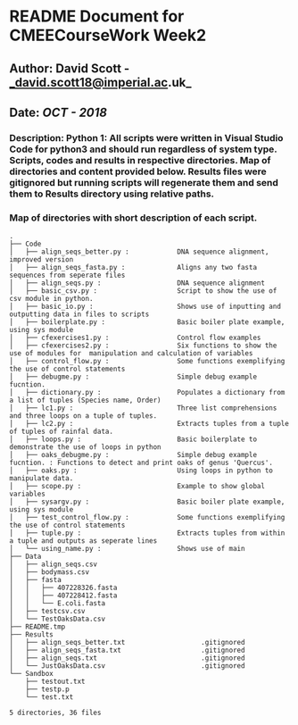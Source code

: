# README Document for CMEECourseWork Week2
## Author: David Scott - _david.scott18@imperial.ac.uk_
## Date: _OCT - 2018_

### Description: Python 1: All scripts were written in Visual Studio Code for python3 and should run regardless of system type. Scripts, codes and results in respective directories. Map of directories and content provided below. Results files were gitignored but running scripts will regenerate them and send them to Results directory using relative paths.

### Map of directories with short description of each script.
```
.
├── Code
│   ├── align_seqs_better.py :            DNA sequence alignment, improved version
│   ├── align_seqs_fasta.py :             Aligns any two fasta sequences from seperate files 
│   ├── align_seqs.py :                   DNA sequence alignment
│   ├── basic_csv.py :                    Script to show the use of csv module in python. 
│   ├── basic_io.py :                     Shows use of inputting and outputting data in files to scripts
│   ├── boilerplate.py :                  Basic boiler plate example, using sys module 
│   ├── cfexercises1.py :                 Control flow examples 
│   ├── cfexercises2.py :                 Six functions to show the use of modules for  manipulation and calculation of variables
│   ├── control_flow.py :                 Some functions exemplifying the use of control statements 
│   ├── debugme.py :                      Simple debug example fucntion.
│   ├── dictionary.py :                   Populates a dictionary from a list of tuples (Species name, Order)
│   ├── lc1.py :                          Three list comprehensions and three loops on a tuple of tuples.
│   ├── lc2.py :                          Extracts tuples from a tuple of tuples of rainfal data.
│   ├── loops.py :                        Basic boilerplate to demonstrate the use of loops in python 
│   ├── oaks_debugme.py :                 Simple debug example fucntion. : Functions to detect and print oaks of genus 'Quercus'.
│   ├── oaks.py :                         Using loops in python to manipulate data.
│   ├── scope.py :                        Example to show global variables 
│   ├── sysargv.py :                      Basic boiler plate example, using sys module 
│   ├── test_control_flow.py :            Some functions exemplifying the use of control statements
│   ├── tuple.py :                        Extracts tuples from within a tuple and outputs as seperate lines
│   └── using_name.py :                   Shows use of main 
├── Data
│   ├── align_seqs.csv
│   ├── bodymass.csv
│   ├── fasta
│   │   ├── 407228326.fasta
│   │   ├── 407228412.fasta
│   │   └── E.coli.fasta
│   ├── testcsv.csv
│   └── TestOaksData.csv
├── README.tmp
├── Results
│   ├── align_seqs_better.txt                   .gitignored
│   ├── align_seqs_fasta.txt                    .gitignored
│   ├── align_seqs.txt                          .gitignored
│   └── JustOaksData.csv                        .gitignored
└── Sandbox
    ├── testout.txt
    ├── testp.p
    └── test.txt

5 directories, 36 files

```
